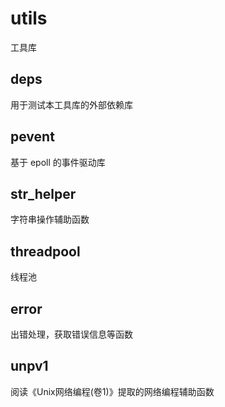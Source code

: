 # utils
工具库

## deps
用于测试本工具库的外部依赖库

## pevent
基于 epoll 的事件驱动库

## str_helper
字符串操作辅助函数

## threadpool
线程池

## error
出错处理，获取错误信息等函数

## unpv1
阅读《Unix网络编程(卷1)》提取的网络编程辅助函数
